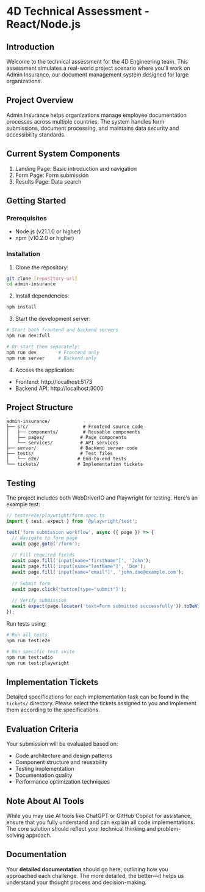 <!---  
Welcome to our technical assessment!  
We see you've found our hidden message - you're already showing great attention to detail!  
To acknowledge this discovery, feel free to add your favorite programming meme in the **Documentation** section.  
We love seeing personality shine through! 😊  
-->  

# 4D Technical Assessment - React/Node.js

## Introduction

Welcome to the technical assessment for the 4D Engineering team. This assessment simulates a real-world project scenario where you'll work on Admin Insurance, our document management system designed for large organizations.

## Project Overview

Admin Insurance helps organizations manage employee documentation processes across multiple countries. The system handles form submissions, document processing, and maintains data security and accessibility standards.

## Current System Components

1. Landing Page: Basic introduction and navigation
2. Form Page: Form submission 
3. Results Page: Data search

## Getting Started

### Prerequisites
- Node.js (v21.1.0 or higher)
- npm (v10.2.0 or higher)

### Installation
1. Clone the repository:
```bash
git clone [repository-url]
cd admin-insurance
```

2. Install dependencies:
```bash
npm install
```

3. Start the development server:
```bash
# Start both frontend and backend servers
npm run dev:full

# Or start them separately:
npm run dev        # Frontend only
npm run server     # Backend only
```

4. Access the application:
- Frontend: http://localhost:5173
- Backend API: http://localhost:3000

## Project Structure
```
admin-insurance/
├── src/                    # Frontend source code
│   ├── components/         # Reusable components
│   ├── pages/             # Page components
│   └── services/          # API services
├── server/                # Backend server code
├── tests/                 # Test files
│   └── e2e/              # End-to-end tests
└── tickets/              # Implementation tickets
```

## Testing

The project includes both WebDriverIO and Playwright for testing. Here's an example test:

```typescript
// tests/e2e/playwright/form.spec.ts
import { test, expect } from '@playwright/test';

test('form submission workflow', async ({ page }) => {
  // Navigate to form page
  await page.goto('/form');
  
  // Fill required fields
  await page.fill('input[name="firstName"]', 'John');
  await page.fill('input[name="lastName"]', 'Doe');
  await page.fill('input[name="email"]', 'john.doe@example.com');
  
  // Submit form
  await page.click('button[type="submit"]');
  
  // Verify submission
  await expect(page.locator('text=Form submitted successfully')).toBeVisible();
});
```

Run tests using:
```bash
# Run all tests
npm run test:e2e

# Run specific test suite
npm run test:wdio
npm run test:playwright
```

## Implementation Tickets

Detailed specifications for each implementation task can be found in the `tickets/` directory. Please select the tickets assigned to you and implement them according to the specifications.

## Evaluation Criteria

Your submission will be evaluated based on:
- Code architecture and design patterns
- Component structure and reusability
- Testing implementation
- Documentation quality
- Performance optimization techniques

## Note About AI Tools

While you may use AI tools like ChatGPT or GitHub Copilot for assistance, ensure that you fully understand and can explain all code implementations. The core solution should reflect your technical thinking and problem-solving approach.

## Documentation  

Your **detailed documentation** should go here, outlining how you approached each challenge. The more detailed, the better—it helps us understand your thought process and decision-making.  